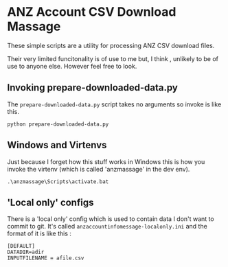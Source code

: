 # ANZ Account CSV Download Massage  
These simple scripts are a utility for processing ANZ CSV download files.

Their very limited funcitonality is of use to me but, I think , unlikely to be of use to anyone else. However feel free to look.


## Invoking prepare-downloaded-data.py ##
The `prepare-downloaded-data.py` script takes no arguments so invoke is like this.
```
python prepare-downloaded-data.py
```
## Windows and Virtenvs ##
Just because I forget how this stuff works in Windows this is how you invoke the virtenv (which is called 'anzmassage' in the dev env).

```
.\anzmassage\Scripts\activate.bat
```
## 'Local only' configs ##
There is a 'local only' config which is used to contain data I don't want to commit to git.
It's called `anzaccountinfomessage-localonly.ini` and the format of it is like this :

```
[DEFAULT]
DATADIR=adir
INPUTFILENAME = afile.csv 
```
